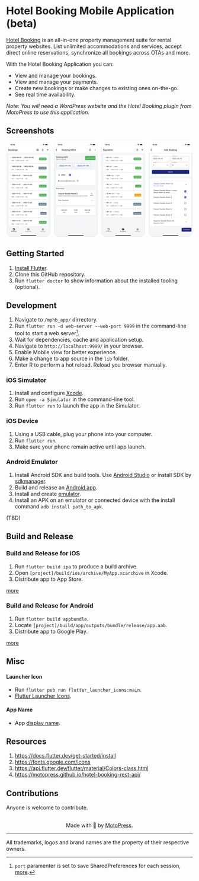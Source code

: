 # Hotel Booking Mobile Application (beta)

[Hotel Booking](https://motopress.com/products/hotel-booking/) is an all-in-one property management suite for rental property websites. List unlimited accommodations and services, accept direct online reservations, synchronize all bookings across OTAs and more.

With the Hotel Booking Application you can:

* View and manage your bookings.
* View and manage your payments.
* Create new bookings or make changes to existing ones on-the-go.
* See real time availability.

_Note: You will need a WordPress website and the Hotel Booking plugin from MotoPress to use this application._

## Screenshots
![Hotel Booking Mobile Application](assets/screenshots/screenshot.png?raw=true)

## Getting Started

1. [Install Flutter](https://docs.flutter.dev/get-started/install).
1. Clone this GitHub repository.
1. Run `flutter doctor` to show information about the installed tooling (optional).

## Development
1. Navigate to `/mphb_app/` dirrectory.
1. Run `flutter run -d web-server --web-port 9999` in the command-line tool to start a web server[^1].
1. Wait for dependencies, cache and application setup.
1. Navigate to `http://localhost:9999/` in your browser.
1. Enable Mobile view for better experience.
1. Make a change to app source in the `lib` folder.
1. Enter R to perform a hot reload. Reload you browser manually.

[^1]: `port` paramenter is set to save SharedPreferences for each session, [more](https://stackoverflow.com/questions/59503499/flutter-web-shared-preferences-not-available-when-tab-is-closed-and-reopened).

### iOS Simulator
1. Install and configure [Xcode](https://docs.flutter.dev/get-started/install/macos#ios-setup).
1. Run `open -a Simulator` in the command-line tool.
1. Run `flutter run` to launch the app in the Simulator.

### iOS Device
1. Using a USB cable, plug your phone into your computer.
1. Run `flutter run`.
1. Make sure your phone remain active until app launch.

### Android Emulator
1. Install Android SDK and build tools. Use [Android Studio](https://docs.flutter.dev/get-started/install/macos#set-up-the-android-emulator) or install SDK by [sdkmanager](https://developer.android.com/studio/command-line/sdkmanager).
1. Build and release an [Android app](https://docs.flutter.dev/deployment/android).
1. Install and create [emulator](https://gist.github.com/mrk-han/66ac1a724456cadf1c93f4218c6060ae).
1. Install an APK on an emulator or connected device with the install command `adb install path_to_apk`.

(TBD)

## Build and Release

### Build and Release for iOS

1. Run `flutter build ipa` to produce a build archive.
1. Open `[project]/build/ios/archive/MyApp.xcarchive` in Xcode.
1. Distribute app to App Store.

[more](https://docs.flutter.dev/deployment/ios)

### Build and Release for Android

1. Run `flutter build appbundle`.
1. Locate `[project]/build/app/outputs/bundle/release/app.aab`.
1. Distribute app to Google Play.

[more](https://docs.flutter.dev/deployment/android)

## Misc

#### Launcher Icon
* Run `flutter pub run flutter_launcher_icons:main`.
* [Flutter Launcher Icons](https://github.com/fluttercommunity/flutter_launcher_icons).

#### App Name
* App [display name](https://stackoverflow.com/questions/49353199/how-can-i-change-the-app-display-name-build-with-flutter).

## Resources
1. https://docs.flutter.dev/get-started/install
1. https://fonts.google.com/icons
1. https://api.flutter.dev/flutter/material/Colors-class.html
1. https://motopress.github.io/hotel-booking-rest-api/

## Contributions
Anyone is welcome to contribute.

<p align="center">
    <br/>
    Made with 💙 by <a href="https://motopress.com/">MotoPress</a>.<br/>
</p>

---
All trademarks, logos and brand names are the property of their respective owners.

